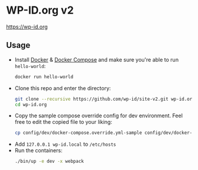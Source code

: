 # WP-ID.org v2
https://wp-id.org

## Usage
* Install [Docker](https://docs.docker.com/engine/installation/) & [Docker Compose](https://docs.docker.com/compose/) and make sure you're able to run `hello-world`:
  ```bash
  docker run hello-world
  ```
* Clone this repo and enter the directory:
  ```bash
  git clone --recursive https://github.com/wp-id/site-v2.git wp-id.org
  cd wp-id.org
  ```
* Copy the sample compose override config for dev environment. Feel free to edit the copied file to your liking:
  ```bash
  cp config/dev/docker-compose.override.yml-sample config/dev/docker-compose.override.yml
  ```
* Add `127.0.0.1 wp-id.local` to `/etc/hosts`
* Run the containers:
  ```bash
  ./bin/up -e dev -x webpack
  ```
